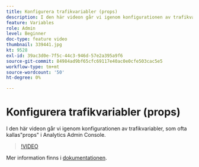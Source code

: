 ```yaml
---
title: Konfigurera trafikvariabler (props)
description: I den här videon går vi igenom konfigurationen av trafikvariabler, som ofta kallas"props" i Analytics Admin Console.
feature: Variables
role: Admin
level: Beginner
doc-type: feature video
thumbnail: 339441.jpg
kt: 9528
exl-id: 39ac3d0e-7f5c-44c3-946d-57e2a395a9f6
source-git-commit: 84984ad9bf65cfc69117e40ac0e0cfe503cac5e5
workflow-type: tm+mt
source-wordcount: '50'
ht-degree: 0%

---
```


# Konfigurera trafikvariabler (props)

I den här videon går vi igenom konfigurationen av trafikvariabler, som ofta kallas&quot;props&quot; i Analytics Admin Console.

>[!VIDEO](https://video.tv.adobe.com/v/339441/?quality=12&learn=on)

Mer information finns i [dokumentationen](https://experienceleague.adobe.com/docs/analytics/admin/admin-tools/traffic-variables/traffic-var.html?lang=en).
